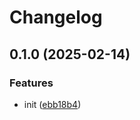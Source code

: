 # Changelog

## 0.1.0 (2025-02-14)

### Features

* init ([ebb18b4](https://github.com/CyanSalt/corner-smoothie/commit/ebb18b4f2375f75786e76995d8077c2e74b04ecb))
